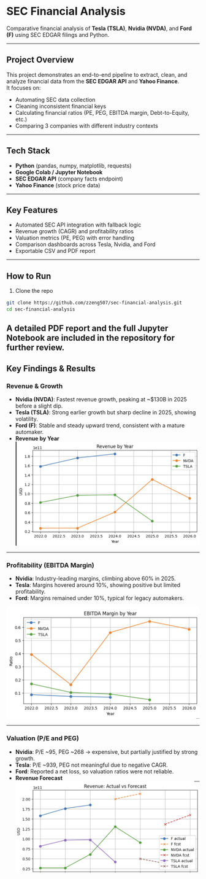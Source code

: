 # SEC Financial Analysis

Comparative financial analysis of **Tesla (TSLA)**, **Nvidia (NVDA)**, and **Ford (F)** using SEC EDGAR filings and Python.

---

## Project Overview
This project demonstrates an end-to-end pipeline to extract, clean, and analyze financial data from the **SEC EDGAR API** and **Yahoo Finance**.  
It focuses on:
- Automating SEC data collection  
- Cleaning inconsistent financial keys  
- Calculating financial ratios (PE, PEG, EBITDA margin, Debt-to-Equity, etc.)  
- Comparing 3 companies with different industry contexts  

---

## Tech Stack
- **Python** (pandas, numpy, matplotlib, requests)  
- **Google Colab / Jupyter Notebook**  
- **SEC EDGAR API** (company facts endpoint)  
- **Yahoo Finance** (stock price data)  

---

## Key Features
- Automated SEC API integration with fallback logic  
- Revenue growth (CAGR) and profitability ratios  
- Valuation metrics (PE, PEG) with error handling  
- Comparison dashboards across Tesla, Nvidia, and Ford  
- Exportable CSV and PDF report  

---

## How to Run

1. Clone the repo

```bash
git clone https://github.com/zzeng507/sec-financial-analysis.git
cd sec-financial-analysis
```

## A detailed PDF report and the full Jupyter Notebook are included in the repository for further review.

## Key Findings & Results

### Revenue & Growth
- **Nvidia (NVDA)**: Fastest revenue growth, peaking at ~$130B in 2025 before a slight dip.  
- **Tesla (TSLA)**: Strong earlier growth but sharp decline in 2025, showing volatility.  
- **Ford (F)**: Stable and steady upward trend, consistent with a mature automaker.
- **Revenue by Year**
![Revenue by Year](revenue_by_year.png.png) 



---

### Profitability (EBITDA Margin)
- **Nvidia**: Industry-leading margins, climbing above 60% in 2025.  
- **Tesla**: Margins hovered around 10%, showing positive but limited profitability.  
- **Ford**: Margins remained under 10%, typical for legacy automakers.  

![EBITDA Margin by Year](ebitda_margin.png.png)

---

### Valuation (P/E and PEG)
- **Nvidia**: P/E ~95, PEG ~268 → expensive, but partially justified by strong growth.  
- **Tesla**: P/E ~939, PEG not meaningful due to negative CAGR.  
- **Ford**: Reported a net loss, so valuation ratios were not reliable.
- **Revenue Forecast**
![Revenue Forecast](imagesrevenue_forecast.png.png)




